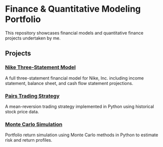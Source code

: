 # Finance & Quantitative Modeling Portfolio

This repository showcases financial models and quantitative finance projects undertaken by me.

## Projects

### [Nike Three-Statement Model](./nike-three-statement-model)
A full three-statement financial model for Nike, Inc. including income statement, balance sheet, and cash flow statement projections.

### [Pairs Trading Strategy](./pairs-trading-strategy)
A mean-reversion trading strategy implemented in Python using historical stock price data.

### [Monte Carlo Simulation](./monte-carlo-simulation)
Portfolio return simulation using Monte Carlo methods in Python to estimate risk and return profiles.
